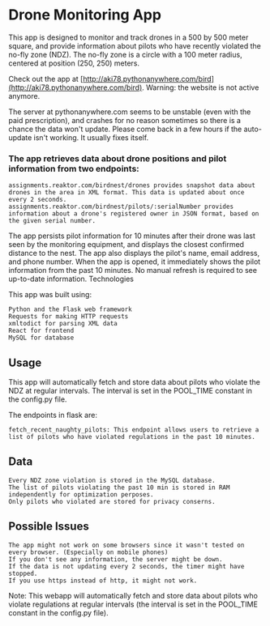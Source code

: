 # Drone Monitoring App

This app is designed to monitor and track drones in a 500 by 500 meter square, and provide information about pilots who have recently violated the no-fly zone (NDZ). The no-fly zone is a circle with a 100 meter radius, centered at position (250, 250) meters.

Check out the app at [http://aki78.pythonanywhere.com/bird](http://aki78.pythonanywhere.com/bird). Warning: the website is not active anymore.

The server at pythonanywhere.com seems to be unstable (even with the paid prescription), and crashes for no reason sometimes so there is a chance the data won't update. Please come back in a few hours if the auto-update isn't working. It usually fixes itself.

### The app retrieves data about drone positions and pilot information from two endpoints:

    assignments.reaktor.com/birdnest/drones provides snapshot data about drones in the area in XML format. This data is updated about once every 2 seconds.
    assignments.reaktor.com/birdnest/pilots/:serialNumber provides information about a drone's registered owner in JSON format, based on the given serial number.

The app persists pilot information for 10 minutes after their drone was last seen by the monitoring equipment, and displays the closest confirmed distance to the nest. The app also displays the pilot's name, email address, and phone number. When the app is opened, it immediately shows the pilot information from the past 10 minutes. No manual refresh is required to see up-to-date information.
Technologies

This app was built using:

    Python and the Flask web framework
    Requests for making HTTP requests
    xmltodict for parsing XML data
    React for frontend
    MySQL for database

## Usage


This app will automatically fetch and store data about pilots who violate the NDZ at regular intervals. The interval is set in the POOL_TIME constant in the config.py file.


The endpoints in flask are:

    fetch_recent_naughty_pilots: This endpoint allows users to retrieve a list of pilots who have violated regulations in the past 10 minutes.


## Data

    Every NDZ zone violation is stored in the MySQL database.
    The list of pilots violating the past 10 min is stored in RAM independently for optimization perposes.
    Only pilots who violated are stored for privacy conserns.

## Possible Issues

    The app might not work on some browsers since it wasn't tested on every browser. (Especially on mobile phones)
    If you don't see any information, the server might be down.
    If the data is not updating every 2 seconds, the timer might have stopped.
    If you use https instead of http, it might not work.


Note: This webapp will automatically fetch and store data about pilots who violate regulations at regular intervals (the interval is set in the POOL_TIME constant in the config.py file).
